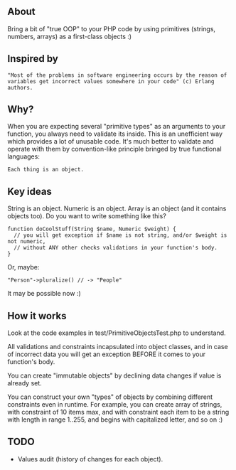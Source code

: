 About
-----

Bring a bit of "true OOP" to your PHP code by using primitives (strings, numbers, arrays) as a first-class objects :)

Inspired by
-----------

    "Most of the problems in software engineering occurs by the reason of
    variables get incorrect values somewhere in your code" (c) Erlang authors.

Why?
----

When you are expecting several "primitive types" as an arguments to your function, you always need to validate its inside.
This is an unefficient way which provides a lot of unusable code.
It's much better to validate and operate with them by convention-like principle bringed by true functional languages:

    Each thing is an object.

Key ideas
---------

String is an object. Numeric is an object. Array is an object (and it contains objects too). Do you want to write something like this?

    function doCoolStuff(String $name, Numeric $weight) {
      // you will get exception if $name is not string, and/or $weight is not numeric,
      // without ANY other checks validations in your function's body.
    }

Or, maybe:

    "Person"->pluralize() // -> "People"

It may be possible now :)

How it works
------------

Look at the code examples in test/PrimitiveObjectsTest.php to understand.

All validations and constraints incapsulated into object classes, and in case of incorrect data you will get an exception BEFORE it comes to your function's body.

You can create "immutable objects" by declining data changes if value is already set.

You can construct your own "types" of objects by combining different constraints even in runtime. For example, you can create array of strings, with constraint of 10 items max, and with constraint each item to be a string with length in range 1..255, and begins with capitalized letter, and so on :)

TODO
----

* Values audit (history of changes for each object).


